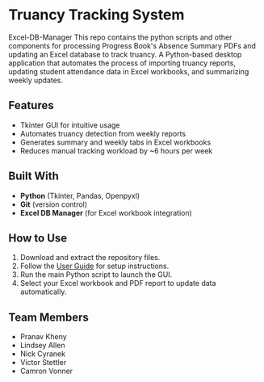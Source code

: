 # Truancy Tracking System
Excel-DB-Manager
This repo contains the python scripts and other components for processing Progress Book's Absence Summary PDFs and updating an Excel database to track truancy. 
A Python-based desktop application that automates the process of importing truancy reports, updating student attendance data in Excel workbooks, and summarizing weekly updates.

## Features

- Tkinter GUI for intuitive usage
- Automates truancy detection from weekly reports
- Generates summary and weekly tabs in Excel workbooks
- Reduces manual tracking workload by ~6 hours per week

## Built With

- **Python** (Tkinter, Pandas, Openpyxl)
- **Git** (version control)
- **Excel DB Manager** (for Excel workbook integration)

## How to Use

1. Download and extract the repository files.
2. Follow the [User Guide](Truancy%20Tracking%20System%20User%20Guide.pdf) for setup instructions.
3. Run the main Python script to launch the GUI.
4. Select your Excel workbook and PDF report to update data automatically.

## Team Members

- Pranav Kheny
- Lindsey Allen
- Nick Cyranek
- Victor Stettler
- Camron Vonner
